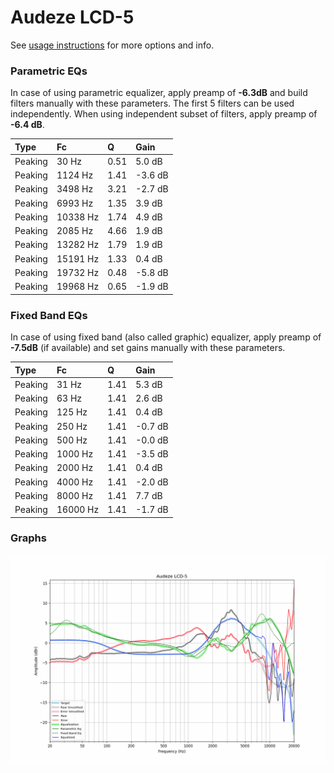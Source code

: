 # Audeze LCD-5
See [usage instructions](https://github.com/jaakkopasanen/AutoEq#usage) for more options and info.

### Parametric EQs
In case of using parametric equalizer, apply preamp of **-6.3dB** and build filters manually
with these parameters. The first 5 filters can be used independently.
When using independent subset of filters, apply preamp of **-6.4 dB**.

| Type    | Fc       |    Q | Gain    |
|:--------|:---------|:-----|:--------|
| Peaking | 30 Hz    | 0.51 | 5.0 dB  |
| Peaking | 1124 Hz  | 1.41 | -3.6 dB |
| Peaking | 3498 Hz  | 3.21 | -2.7 dB |
| Peaking | 6993 Hz  | 1.35 | 3.9 dB  |
| Peaking | 10338 Hz | 1.74 | 4.9 dB  |
| Peaking | 2085 Hz  | 4.66 | 1.9 dB  |
| Peaking | 13282 Hz | 1.79 | 1.9 dB  |
| Peaking | 15191 Hz | 1.33 | 0.4 dB  |
| Peaking | 19732 Hz | 0.48 | -5.8 dB |
| Peaking | 19968 Hz | 0.65 | -1.9 dB |

### Fixed Band EQs
In case of using fixed band (also called graphic) equalizer, apply preamp of **-7.5dB**
(if available) and set gains manually with these parameters.

| Type    | Fc       |    Q | Gain    |
|:--------|:---------|:-----|:--------|
| Peaking | 31 Hz    | 1.41 | 5.3 dB  |
| Peaking | 63 Hz    | 1.41 | 2.6 dB  |
| Peaking | 125 Hz   | 1.41 | 0.4 dB  |
| Peaking | 250 Hz   | 1.41 | -0.7 dB |
| Peaking | 500 Hz   | 1.41 | -0.0 dB |
| Peaking | 1000 Hz  | 1.41 | -3.5 dB |
| Peaking | 2000 Hz  | 1.41 | 0.4 dB  |
| Peaking | 4000 Hz  | 1.41 | -2.0 dB |
| Peaking | 8000 Hz  | 1.41 | 7.7 dB  |
| Peaking | 16000 Hz | 1.41 | -1.7 dB |

### Graphs
![](./Audeze%20LCD-5.png)